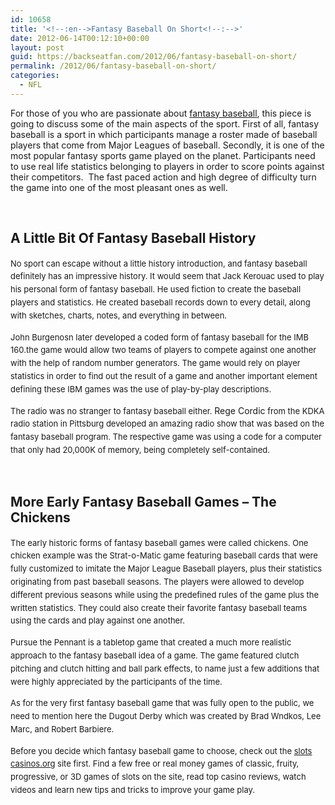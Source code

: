 ```yaml
---
id: 10658
title: '<!--:en-->Fantasy Baseball On Short<!--:-->'
date: 2012-06-14T00:12:10+00:00
layout: post
guid: https://backseatfan.com/2012/06/fantasy-baseball-on-short/
permalink: /2012/06/fantasy-baseball-on-short/
categories:
  - NFL
---
```


<div class="entry">
  <p>
    <!--:en-->
  </p>

  <p>
    For those of you who are passionate about <a href="https://baseball.fantasysports.yahoo.com/">fantasy baseball</a>, this piece is going to discuss some of the main aspects of the sport. First of all, fantasy baseball is a sport in which participants manage a roster made of baseball players that come from Major Leagues of baseball. Secondly, it is one of the most popular fantasy sports game played on the planet. Participants need to use real life statistics belonging to players in order to score points against their competitors.&nbsp; The fast paced action and high degree of difficulty turn the game into one of the most pleasant ones as well.
  </p>

  <p>
    &nbsp;
  </p>

  <h2>
    A Little Bit Of Fantasy Baseball History
  </h2>

  <p>
    <span style="font-size:13px;line-height:1.6em">No sport can escape without a little history introduction, and fantasy baseball definitely has an impressive history. It would seem that Jack Kerouac used to play his personal form of fantasy baseball. He used fiction to create the baseball players and statistics. He created baseball records down to every detail, along with sketches, charts, notes, and everything in between.</span>
  </p>

  <p>
    <span style="font-size:13px;line-height:1.6em">John Burgenosn later developed a coded form of fantasy baseball for the IMB 160.the game would allow two teams of players to compete against one another with the help of random number generators. The game would rely on player statistics in order to find out the result of a game and another important element defining these IBM games was the use of play-by-play descriptions.</span>
  </p>

  <p>
    <span style="font-size:13px;line-height:1.6em">The radio was no stranger to fantasy baseball either. </span>Rege Cordic<span style="font-size:13px;line-height:1.6em"> from the KDKA radio station in Pittsburg developed an amazing radio show that was based on the fantasy baseball program. The respective game was using a code for a computer that only had 20,000K of memory, being completely self-contained.</span>
  </p>

  <p>
    &nbsp;
  </p>

  <h2>
    More Early Fantasy Baseball Games &ndash; The Chickens
  </h2>

  <p>
    <span style="font-size:13px;line-height:1.6em">The early historic forms of fantasy baseball games were called chickens. One chicken example was the Strat-o-Matic game featuring baseball cards that were fully customized to imitate the Major League Baseball players, plus their statistics originating from past baseball seasons. The players were allowed to develop different previous seasons while using the predefined rules of the game plus the written statistics. They could also create their favorite fantasy baseball teams using the cards and play against one another.</span>
  </p>

  <p>
    <span style="font-size:13px;line-height:1.6em">Pursue the Pennant is a tabletop game that created a much more realistic approach to the fantasy baseball idea of a game. The game featured clutch pitching and clutch hitting and ball park effects, to name just a few additions that were highly appreciated by the participants of the time.</span>
  </p>

  <p>
    <span style="font-size:13px;line-height:1.6em">As for the very first fantasy baseball game that was fully open to the public, we need to mention here the Dugout Derby which was created by Brad Wndkos, Lee Marc, and Robert Barbiere.</span>
  </p>

  <p>
    <span style="font-size:13px;line-height:1.6em">Before you decide which fantasy baseball game to choose, check out the </span><a href="https://www.slots-casinos.org/" style="font-size: 13px;line-height: 1.6em">slots casinos.org</a><span style="font-size:13px;line-height:1.6em"> site first. Find a few free or real money games of classic, fruity, progressive, or 3D games of slots on the site, read top casino reviews, watch videos and learn new tips and tricks to improve your game play. &nbsp;</span>
  </p>

  <p>
    <img alt="" src="https://1.bp.blogspot.com/-2knBC-9-4DM/TVRm8IVOv2I/AAAAAAAAIkM/sYycwZnpIgM/s400/Fantasy%2BBaseball.jpg" />
  </p>

  <p>
    <!--:-->
  </p>
</div>
